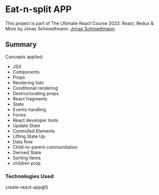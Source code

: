 # Eat-n-split APP

This project is part of The Ultimate React Course 2023: React, Redux & More by Jonas Schmedtmann.
[Jonas Schmedtmann](http://jonas.io/).

## Summary
Concepts applied:

- JSX
- Components
- Props
- Rendering lists
- Conditional rendering
- Destructurating props
- React fragments
- State
- Events handling
- Forms
- React developer tools
- Update State
- Controlled Elements
- Lifting State Up
- Data flow
- Child-to-parent communitation
- Derived State
- Sorting Items
- children prop

### Technologies Used

create-react-app@5


